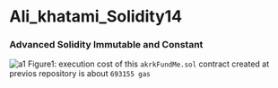 # Ali_khatami_Solidity14
### Advanced Solidity Immutable and Constant 
![a1](https://github.com/C191068/Ali_khatami_Solidity14/assets/89090776/6e331a1f-a202-4834-9722-e244461d533c)
Figure1: execution cost of this ```akrkFundMe.sol``` contract created at previos repository is about ```693155 gas```
